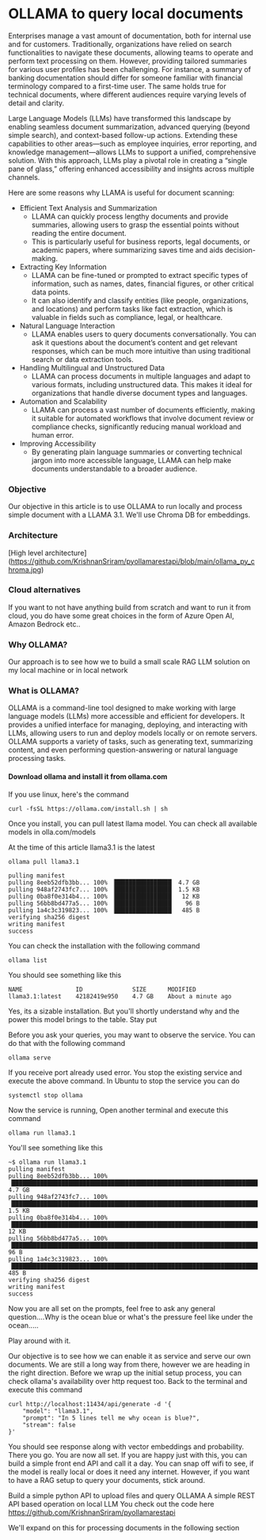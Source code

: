 # OLLAMA to query local documents 

Enterprises manage a vast amount of documentation, both for internal use and for customers. Traditionally, organizations have relied on search functionalities to navigate these documents, allowing teams to operate and perform text processing on them. However, providing tailored summaries for various user profiles has been challenging. For instance, a summary of banking documentation should differ for someone familiar with financial terminology compared to a first-time user. The same holds true for technical documents, where different audiences require varying levels of detail and clarity.

Large Language Models (LLMs) have transformed this landscape by enabling seamless document summarization, advanced querying (beyond simple search), and context-based follow-up actions. Extending these capabilities to other areas—such as employee inquiries, error reporting, and knowledge management—allows LLMs to support a unified, comprehensive solution. With this approach, LLMs play a pivotal role in creating a “single pane of glass,” offering enhanced accessibility and insights across multiple channels.

Here are some reasons why LLAMA is useful for document scanning:
- Efficient Text Analysis and Summarization
  * LLAMA can quickly process lengthy documents and provide summaries, allowing users to grasp the essential points without reading the entire document.
  * This is particularly useful for business reports, legal documents, or academic papers, where summarizing saves time and aids decision-making.
- Extracting Key Information
  * LLAMA can be fine-tuned or prompted to extract specific types of information, such as names, dates, financial figures, or other critical data points.
  * It can also identify and classify entities (like people, organizations, and locations) and perform tasks like fact extraction, which is valuable in fields such as compliance, legal, or healthcare.
- Natural Language Interaction
  * LLAMA enables users to query documents conversationally. You can ask it questions about the document’s content and get relevant responses, which can be much more intuitive than using traditional search or data extraction tools.
- Handling Multilingual and Unstructured Data
  * LLAMA can process documents in multiple languages and adapt to various formats, including unstructured data. This makes it ideal for organizations that handle diverse document types and languages.
- Automation and Scalability
  * LLAMA can process a vast number of documents efficiently, making it suitable for automated workflows that involve document review or compliance checks, significantly reducing manual workload and human error.
- Improving Accessibility
  * By generating plain language summaries or converting technical jargon into more accessible language, LLAMA can help make documents understandable to a broader audience.

### Objective
Our objective in this article is to use OLLAMA to run locally and process simple document with a LLAMA 3.1. We'll use Chroma DB for embeddings. 

### Architecture
[High level architecture] (https://github.com/KrishnanSriram/pyollamarestapi/blob/main/ollama_py_chroma.jpg)

### Cloud alternatives
If you want to not have anything build from scratch and want to run it from cloud, you do have some great choices in the form of Azure Open AI, Amazon Bedrock etc..

### Why OLLAMA?
Our approach is to see how we to build a small scale RAG LLM solution on my local machine or in local network

### What is OLLAMA?
OLLAMA is a command-line tool designed to make working with large language models (LLMs) more accessible and efficient for developers. It provides a unified interface for managing, deploying, and interacting with LLMs, allowing users to run and deploy models locally or on remote servers. OLLAMA supports a variety of tasks, such as generating text, summarizing content, and even performing question-answering or natural language processing tasks.

#### Download ollama and install it from ollama.com
If you use linux, here's the command
```
curl -fsSL https://ollama.com/install.sh | sh
```

Once you install, you can pull latest llama model. You can check all available models in olla.com/models

At the time of this article llama3.1 is the latest
```
ollama pull llama3.1

pulling manifest 
pulling 8eeb52dfb3bb... 100% ▕████████████████▏ 4.7 GB                         
pulling 948af2743fc7... 100% ▕████████████████▏ 1.5 KB                         
pulling 0ba8f0e314b4... 100% ▕████████████████▏  12 KB                         
pulling 56bb8bd477a5... 100% ▕████████████████▏   96 B                         
pulling 1a4c3c319823... 100% ▕████████████████▏  485 B                         
verifying sha256 digest 
writing manifest 
success 
```

You can check the installation with the following command

```
ollama list
```
You should see something like this

```
NAME               ID              SIZE      MODIFIED           
llama3.1:latest    42182419e950    4.7 GB    About a minute ago 
```

Yes, its a sizable installation. But you'll shortly understand why and the power this model brings to the table. Stay put

Before you ask your queries, you may want to observe the service. You can do that with the following command

```
ollama serve
```

If you receive port already used error. You stop the existing service and execute the above command. In Ubuntu to stop the service you can do

```
systemctl stop ollama
```

Now the service is running, Open another terminal and execute this command

```
ollama run llama3.1
```

You'll see something like this

```
~$ ollama run llama3.1
pulling manifest 
pulling 8eeb52dfb3bb... 100% ▕███████████████████████████████████████████████████████████████████████████████████▏ 4.7 GB                         
pulling 948af2743fc7... 100% ▕███████████████████████████████████████████████████████████████████████████████████▏ 1.5 KB                         
pulling 0ba8f0e314b4... 100% ▕███████████████████████████████████████████████████████████████████████████████████▏  12 KB                         
pulling 56bb8bd477a5... 100% ▕███████████████████████████████████████████████████████████████████████████████████▏   96 B                         
pulling 1a4c3c319823... 100% ▕███████████████████████████████████████████████████████████████████████████████████▏  485 B                         
verifying sha256 digest 
writing manifest 
success 
```

Now you are all set on the prompts, feel free to ask any general question....Why is the ocean blue or what's the pressure feel like under the ocean.....

Play around with it.

Our objective is to see how we can enable it as service and serve our own documents. We are still a long way from there, however we are heading in the right direction. Before we wrap up the initial setup process, you can check ollama's availability over http request too. Back to the terminal and execute this command

```
curl http://localhost:11434/api/generate -d '{
	"model": "llama3.1",
	"prompt": "In 5 lines tell me why ocean is blue?",
	"stream": false
}'
```

You should see response along with vector embeddings and probability. There you go. You are now all set. If you are happy just with this, you can build a simple front end API and call it a day. You can snap off wifi to see, if the model is really local or does it need any internet. However, if you want to have a RAG setup to query your documents, stick around.

Build a simple python API to upload files and query OLLAMA
A simple REST API based operation on local LLM You check out the code here https://github.com/KrishnanSriram/pyollamarestapi

We'll expand on this for processing documents in the following section

